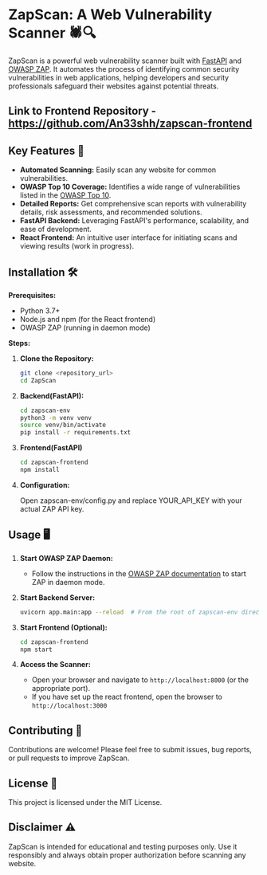# ZapScan: A Web Vulnerability Scanner 🕷️🔍

ZapScan is a powerful web vulnerability scanner built with [FastAPI](https://fastapi.tiangolo.com/) and [OWASP ZAP](https://www.zaproxy.org/). It automates the process of identifying common security vulnerabilities in web applications, helping developers and security professionals safeguard their websites against potential threats.

## Link to Frontend Repository - https://github.com/An33shh/zapscan-frontend

## Key Features 🚀

- **Automated Scanning:** Easily scan any website for common vulnerabilities.
- **OWASP Top 10 Coverage:** Identifies a wide range of vulnerabilities listed in the [OWASP Top 10](https://owasp.org/www-project-top-ten/).
- **Detailed Reports:** Get comprehensive scan reports with vulnerability details, risk assessments, and recommended solutions.
- **FastAPI Backend:** Leveraging FastAPI's performance, scalability, and ease of development.
- **React Frontend:** An intuitive user interface for initiating scans and viewing results (work in progress).

## Installation 🛠️

**Prerequisites:**

- Python 3.7+
- Node.js and npm (for the React frontend)
- OWASP ZAP (running in daemon mode)

**Steps:**

1. **Clone the Repository:**

   ```bash
   git clone <repository_url>
   cd ZapScan
2. **Backend(FastAPI):**

   ```bash
   cd zapscan-env 
   python3 -m venv venv
   source venv/bin/activate
   pip install -r requirements.txt
3. **Frontend(FastAPI)**

   ```bash
   cd zapscan-frontend
   npm install
4. **Configuration:**

   Open zapscan-env/config.py and replace YOUR_API_KEY with your actual ZAP API 
   key.
## Usage 🖥️

1.  **Start OWASP ZAP Daemon:**
    -   Follow the instructions in the [OWASP ZAP documentation](https://www.zaproxy.org/docs/docker/about/) to start ZAP in daemon mode.

2.  **Start Backend Server:**

    ```bash
    uvicorn app.main:app --reload  # From the root of zapscan-env directory
    ```

3.  **Start Frontend (Optional):**

    ```bash
    cd zapscan-frontend
    npm start  
    ```

4.  **Access the Scanner:**
    -   Open your browser and navigate to `http://localhost:8000` (or the appropriate port).
    -   If you have set up the react frontend, open the browser to `http://localhost:3000`

## Contributing 🤝

Contributions are welcome! Please feel free to submit issues, bug reports, or pull requests to improve ZapScan.

## License 📄

This project is licensed under the MIT License.

## Disclaimer ⚠️

ZapScan is intended for educational and testing purposes only. Use it responsibly and always obtain proper authorization before scanning any website.
